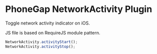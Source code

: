 # PhoneGap NetworkActivity Plugin

Toggle network activity indicator on iOS.

JS file is based on RequireJS module pattern.

```javascript
NetworkActivity.activityStart();
NetworkActivity.activityStop();
```